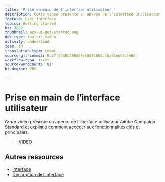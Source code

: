```yaml
---
title: 'Prise en main de l’interface utilisateur '
description: Cette vidéo présente un aperçu de l’interface utilisateur Adobe Campaign Standard ainsi que les principales fonctionnalités et fonctionnalités.
feature: User Interface
topics: Getting started
kt: 3882
thumbnail: acs-ui-get-started.png
doc-type: feature video
activity: understand
team: TM
translation-type: tm+mt
source-git-commit: 0a37f5949b580490ef03f6884cfba01ed09afe86
workflow-type: tm+mt
source-wordcount: '81'
ht-degree: 20%

---
```



# Prise en main de l’interface utilisateur

Cette vidéo présente un aperçu de l’interface utilisateur Adobe Campaign Standard et explique comment accéder aux fonctionnalités clés et principales.

>[!VIDEO](https://video.tv.adobe.com/v/18469?quality=12)

## Autres ressources

* [Interface](https://docs.adobe.com/content/help/en/campaign-standard/using/getting-started/discovering-the-interface/about-the-interface.html)
* [Description de l’interface](https://docs.adobe.com/content/help/fr-FR/campaign-standard/using/getting-started/discovering-the-interface/interface-description.html)
